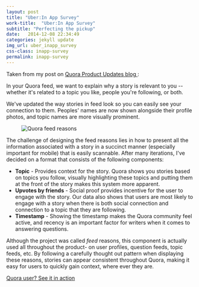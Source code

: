 ```yaml
---
layout: post
title: "Uber:In App Survey"
work-title:  "Uber:In App Survey"
subtitle: "Perfecting the pickup"
date:   2014-12-08 22:34:49
categories: jekyll update
img_url: uber_inapp_survey
css-class: inapp-survey
permalink: inapp-survey
---
```

<section>
  <p>
    Taken from my post on 
    <a href="http://productupdates.quora.com/Your-Quora-feed-making-it-easier-to-see-your-connection-to-stories" target='_blank'> Quora Product Updates blog </a>:
  </p>
  <p>
    In your Quora feed, we want to explain why a story is relevant to you -- whether it's related to a topic you like, people you're following, or both.
  </p>
  <p>
    We've updated the way stories in feed look so you can easily see your connection to them. Peoples' names are now shown alongside their profile photos, and topic names are more visually prominent.
  </p>

</section>

<figure>
  <img src="{{'/img/feed_reasons.png' | prepend: site.baseurl}}" alt="Quora feed reasons">
</figure>

<section>
<p>
  The challenge of designing the feed reasons lies in how to present all the information associated with a story in a succinct manner (especially important for mobile) that is easily scannable. After many iterations, I've decided on a format that consists of the following components: 
</p>

<ul>
  <li><strong>Topic</strong> - Provides context for the story. Quora shows you stories based on topics you follow, visually highlighting these topics and putting them at the front of the story makes this system more apparent.</li>
  <li><strong>Upvotes by friends</strong> - Social proof provides incentive for the user to engage with the story. Our data also shows that users are most likely to engage with a story when there is both social connection and connection to a topic that they are following.</li>
  <li><strong>Timestamp</strong> - Showing the timestamp makes the Quora community feel active, and recency is an important factor for writers when it comes to answering questions.</li>
</ul>

<p>
  Although the project was called <em>feed</em> reasons, this component is actually used all throughout the product- on user profiles, question feeds, topic feeds, etc. By following a carefully thought out pattern when displaying these reasons, stories can appear consistent throughout Quora, making it easy for users to quickly gain context, where ever they are.
</p>
</section>

<div class="CTA">
  <a href="https://quora.com" target='_blank'> Quora user? See it in action </a>
</div>
